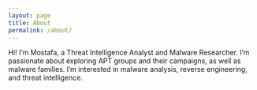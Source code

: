 ```yaml
---
layout: page
title: About
permalink: /about/
---
```


Hi! I’m Mostafa, a Threat Intelligence Analyst and Malware Researcher. I’m passionate about exploring APT groups and their campaigns, as well as malware families. I’m interested in malware analysis, reverse engineering, and threat intelligence.
